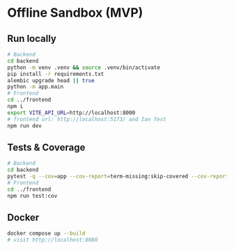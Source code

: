 # Offline Sandbox (MVP)

## Run locally
```bash
# Backend
cd backend
python -m venv .venv && source .venv/bin/activate
pip install -r requirements.txt
alembic upgrade head || true
python -m app.main
# Frontend
cd ../frontend
npm i
export VITE_API_URL=http://localhost:8000
# frontend url: http://localhost:5173/ and Ian Test
npm run dev
```

## Tests & Coverage
```bash
# Backend
cd backend
pytest -q --cov=app --cov-report=term-missing:skip-covered --cov-report=html --cov-fail-under=80
# Frontend
cd ../frontend
npm run test:cov
```

## Docker
```bash
docker compose up --build
# visit http://localhost:8080
```
